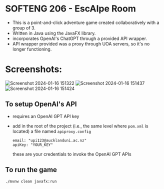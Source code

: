 # SOFTENG 206 - EscAIpe Room

- This is a point-and-click adventure game created collaboratively with a group of 3.
- Written in Java using the JavaFX library.
- incorporates OpenAI's ChatGPT through a provided API wrapper.
- API wrapper provided was a proxy through UOA servers, so it's no longer functioning.
# Screenshots:
![Screenshot 2024-01-16 151322](https://github.com/yichenhsiaonz/EscAIpe-room-final/assets/79343535/c9785f2c-9e1d-4fe7-aaee-20b81bdf6683)
![Screenshot 2024-01-16 151437](https://github.com/yichenhsiaonz/EscAIpe-room-final/assets/79343535/d782402c-8428-42be-85d7-5bbd99437f3c)
![Screenshot 2024-01-16 151424](https://github.com/yichenhsiaonz/EscAIpe-room-final/assets/79343535/8f92c3bc-cf99-4c67-a4ca-b6158ab7974f)

## To setup OpenAI's API

- requires an OpenAI GPT API key
- add in the root of the project (i.e., the same level where `pom.xml` is located) a file named `apiproxy.config`

  ```
  email: "upi123@aucklanduni.ac.nz"
  apiKey: "YOUR_KEY"
  ```
  these are your credentials to invoke the OpenAI GPT APIs

## To run the game

`./mvnw clean javafx:run`
